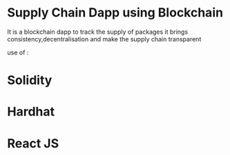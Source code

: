 # Supply Chain Dapp using Blockchain

It is a blockchain dapp to track the supply of packages
it brings consistency,decentralisation and make the supply chain transparent

use of :
# Solidity
# Hardhat 
# React JS

